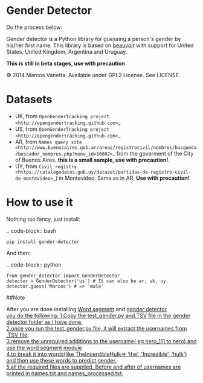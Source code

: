 Gender Detector
===============
Do the process below:

Gender detector is a Python library for guessing a person's gender by his/her first name. This library is based on [beauvoir](https://github.com/jeremybmerrill/beauvoir) with support for United States, United Kingdom,  Argentina and Uruguay.

**This is still in beta stages, use with precaution**

© 2014 Marcos Vanetta. Available under GPL2 License. See LICENSE.

Datasets
========

* UK, from `OpenGenderTracking project <http://opengendertracking.github.com>`_
* US, from `OpenGenderTracking project <http://opengendertracking.github.com>`_
* AR, from `Names query site <http://www.buenosaires.gob.ar/areas/registrocivil/nombres/busqueda/buscador_nombres.php?menu_id=16082>`_ from the goverment of the City of Buenos Aires. **this is a small sample, use with precaution!**.
* UY, from `Civil registry <https://catalogodatos.gub.uy/dataset/partidas-de-registro-civil-de-montevideo>`_) in Montevideo. Same as in AR, **Use with precaution!**

How to use it
=============

Nothing too fancy, just install:

.. code-block:: bash

    pip install gender-detector

And then:

.. code-block:: python

    from gender_detector import GenderDetector
    detector = GenderDetector('us') # It can also be ar, uk, uy.
    detector.guess('Marcos') # => 'male'

##Note

After you are done installing <a href= "https://github.com/grantjenks/wordsegment"> Word segment</a> and <a href="https://github.com/malev/gender-detector"> gender detector <br>
you do the following:
1.Copy the test_gender.py and.TSV file in the gender detector folder as I have done.<br>
2.once you run the test_gender.py file, it will extract the usernames from .TSV file,<br>
3.remove the unrequired additions to the username( eg hero_111 to hero) and use the word segment module<br>
4.to break it into words(like TheIncerdibleHulk=> 'the', 'Incredible', 'hulk') and then use these words to predict gender.<br>
5.all the required files are supplied. Before and after of usernames are printed in names.txt and names_processed.txt.

